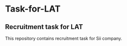 # Task-for-LAT
## Recruitment task for LAT  

This repository contains recruitment task for Sii company.
